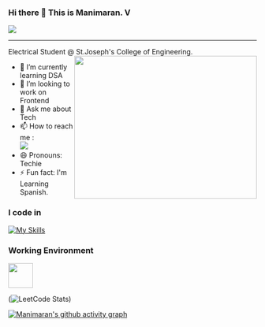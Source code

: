 ### Hi there 👋 This is Manimaran. V

![](https://komarev.com/ghpvc/?username=your-github-Manimaran2110)

---

Electrical Student @ St.Joseph's College of Engineering.
<img align="right" width="370" height="290" src="https://i.pinimg.com/originals/47/f0/34/47f0342cec72b800463bf003eac1257e.gif">
<!-- 🔭 Here's my [portfolio](https://hareesh.web.app/)  -->                                               
- 🌱 I’m currently learning DSA
- 👯 I’m looking to work on Frontend <!-- 🤔 I’m looking for help with Placements in FAANG -->
- 💬 Ask me about Tech
- 📫 How to reach me :
<br /> [<img src="https://img.shields.io/badge/LinkedIn-0077B5?style=for-the-badge&logo=linkedin&logoColor=white" />](https://www.linkedin.com/in/manimaran-v-21-10-2003-/)
- 😄 Pronouns: Techie
- ⚡ Fun fact: I'm Learning Spanish.
<!--

<img align="right" width="370" height="290" src="https://i.pinimg.com/originals/47/f0/34/47f0342cec72b800463bf003eac1257e.gif">                                               
- 🌱 I’m currently learning DSA 
- 👯 I’m looking to work on Frontend.
- 💬 Ask me about Tech
- 📫 How to reach me :
<br /> [<img src="https://img.shields.io/badge/LinkedIn-0077B5?style=for-the-badge&logo=linkedin&logoColor=white" />](www.linkedin.com/in/manimaran-v-21-10-2003-) <br />
- 😄 Pronouns: Techie
- ⚡ Fun fact: I'm Learning Spanish.
-->

### I code in
[![My Skills](https://skillicons.dev/icons?i=html,css,js,react,saas,python,java,c,git,flask&perline=6)](https://skillicons.dev)

### Working Environment 
<img height="50" width="50" src="https://img.icons8.com/color/48/000000/visual-studio-code-2019.png"/>
<!-- 
### 💻 Workspace Spec
<img height="30" src="https://img.shields.io/badge/Macbook-Pro_M1-ED1C24?style=for-the-badge&logo=apple&logoColor=white"/> <img height="30" src="https://img.shields.io/badge/NVIDIA-GTX1650-76B900?style=for-the-badge&logo=nvidia&logoColor=white"/>  <img height="30" src="https://img.shields.io/badge/AMD-Ryzen_5_4600H-ED1C24?style=for-the-badge&logo=amd&logoColor=white"/> 
-->

(![LeetCode Stats](https://leetcard.jacoblin.cool/manimaran_v?theme=dark&font=Marcellus&ext=heatmap))

[![Manimaran's github activity graph](https://github-readme-activity-graph.vercel.app/graph?username=manimaran2110&bg_color=303030&color=ffffff&line=149071&point=ffffff&area=true&hide_border=true)](https://github.com/ashutosh00710/github-readme-activity-graph)
